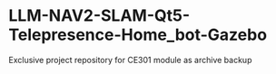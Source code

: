 # LLM-NAV2-SLAM-Qt5-Telepresence-Home_bot-Gazebo
Exclusive project repository for CE301 module as archive backup
